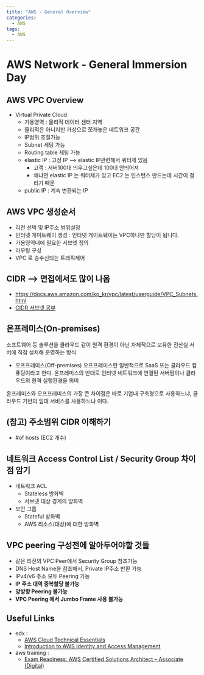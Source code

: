 ```yaml
---
title: "AWS - General Overview"
categories:
  - AWS
tags:
  - AWS
---
```


# AWS Network - General Immersion Day

## AWS VPC Overview
- Virtual Private Cloud
    - 가용영역 : 물리적 데이터 센터 지역
    - 물리적은 아니지만 가상으로 쪼개놓은 네트워크 공간
    - IP범위 조절가능
    - Subnet 세팅 가능 
    - Routing table 세팅 가능
    - elastic IP : 고정 IP --> elastic IP관련해서 쿼터제 있음
        - 고객 : 서버100대 띄우고싶은데 100대 안띄어져
        - 왜냐면 elastic IP 는 쿼터제가 있고 EC2 는 인스턴스 만드는데 시간이 걸리기 때문
    - public IP : 계속 변환되는 IP

## AWS VPC 생성순서
- 리전 선택 및 IP주소 범위설정
- 인터넷 게이트웨이 생성 : 인터넷 게이트웨이는 VPC하나만 할당이 됩니다.
- 가용영역내에 필요한 서브넷 정의
- 라우팅 구성
- VPC 로 송수신되는 트래픽제어


## CIDR --> 면접에서도 많이 나옴
- https://docs.aws.amazon.com/ko_kr/vpc/latest/userguide/VPC_Subnets.html  
- [CIDR 서브넷 공부](https://www.youtube.com/watch?v=aVTEZHC2wdA)  

## 온프레미스(On-premises)
소프트웨어 등 솔루션을 클라우드 같이 원격 환경이 아닌 자체적으로 보유한 전산실 서버에 직접 설치해 운영하는 방식
- 오프프레미스(Off-premises)
오프프레미스란 일반적으로 SaaS 또는 클라우드 컴퓨팅이라고 한다. 온프레미스의 반대로 인터넷 네트워크에 연결된 서버팜이나 클라우드의 원격 실행환경을 의미

온프레미스와 오프프레미스의 가장 큰 차이점은 바로 기업내 구축형으로 사용하느냐, 클라우드 기반의 임대 서비스를 사용하느냐 이다.

## (참고) 주소범위 CIDR 이해하기
- #of hosts (EC2 개수)

## 네트워크 Access Control List / Security Group 차이점 암기
- 네트워크 ACL
    - Stateless 방화벽
    - 서브넷 대상 경계의 방화벽
- 보안 그룹
    - Stateful 방화벽
    - AWS 리소스(대상)에 대한 방화벽

## VPC peering 구성전에 알아두어야할 것들
- 같은 리전의 VPC Peer에서 Security Group 참조가능
- DNS Host Name을 참조해서, Private IP주소 반환 가능
- IPv4/v6 주소 모두 Peering 가능
- **IP 주소 대역 중복할당 불가능**
- **양방향 Peering 불가능**
- **VPC Peering 에서 Jumbo Frame 사용 불가능**


## Useful Links
- edx :
  - [AWS Cloud Technical Essentials](https://www.edx.org/course/aws-cloud-technical-essentials)
  - [Introduction to AWS Identity and Access Management](https://www.edx.org/course/introduction-to-aws-identity-and-access-management)
- aws training :
  - [Exam Readiness: AWS Certified Solutions Architect – Associate (Digital)](https://www.aws.training/Details/Curriculum?id=20685)


